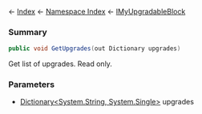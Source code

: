 ← [Index](Api-Index) ← [Namespace Index](Namespace-Index) ← [IMyUpgradableBlock](Sandbox.ModAPI.Ingame.IMyUpgradableBlock)

### Summary

```csharp
public void GetUpgrades(out Dictionary upgrades)
```

Get list of upgrades. Read only.

### Parameters

* [Dictionary<System.String, System.Single>](https://docs.microsoft.com/en-us/dotnet/api/System.Collections.Generic.Dictionary-2?view=netframework-4.6) upgrades
